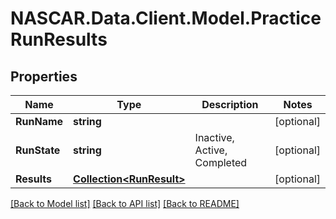 # NASCAR.Data.Client.Model.PracticeRunResults
## Properties

Name | Type | Description | Notes
------------ | ------------- | ------------- | -------------
**RunName** | **string** |  | [optional] 
**RunState** | **string** | Inactive, Active, Completed | [optional] 
**Results** | [**Collection&lt;RunResult&gt;**](RunResult.md) |  | [optional] 

[[Back to Model list]](../README.md#documentation-for-models) [[Back to API list]](../README.md#documentation-for-api-endpoints) [[Back to README]](../README.md)

